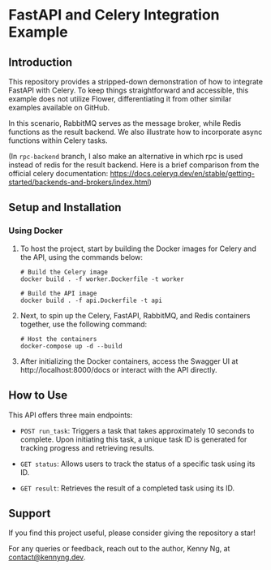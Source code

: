 # FastAPI and Celery Integration Example

## Introduction
This repository provides a stripped-down demonstration of how to integrate FastAPI with Celery. To keep things straightforward and accessible, this example does not utilize Flower, differentiating it from other similar examples available on GitHub.

In this scenario, RabbitMQ serves as the message broker, while Redis functions as the result backend. We also illustrate how to incorporate async functions within Celery tasks.

(In `rpc-backend` branch, I also make an alternative in which rpc is used instead of redis for the result backend. Here is a brief comparison from the official celery documentation: https://docs.celeryq.dev/en/stable/getting-started/backends-and-brokers/index.html)

## Setup and Installation
### Using Docker 
1. To host the project, start by building the Docker images for Celery and the API, using the commands below:

    ```
    # Build the Celery image
    docker build . -f worker.Dockerfile -t worker

    # Build the API image
    docker build . -f api.Dockerfile -t api 
    ```

2. Next, to spin up the Celery, FastAPI, RabbitMQ, and Redis containers together, use the following command:

    ```
    # Host the containers
    docker-compose up -d --build
    ```
   
3. After initializing the Docker containers, access the Swagger UI at http://localhost:8000/docs or interact with the API directly.

## How to Use
This API offers three main endpoints:

- `POST run_task`: Triggers a task that takes approximately 10 seconds to complete. Upon initiating this task, a unique task ID is generated for tracking progress and retrieving results.

- `GET status`: Allows users to track the status of a specific task using its ID.

- `GET result`: Retrieves the result of a completed task using its ID.

## Support
If you find this project useful, please consider giving the repository a star! 

For any queries or feedback, reach out to the author, Kenny Ng, at contact@kennyng.dev.
